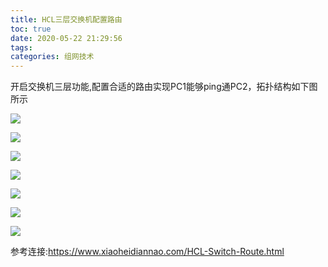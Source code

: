 ```yaml
---
title: HCL三层交换机配置路由
toc: true
date: 2020-05-22 21:29:56
tags:
categories: 组网技术
---
```




开启交换机三层功能,配置合适的路由实现PC1能够ping通PC2，拓扑结构如下图所示

<!--more-->

![](/images/20200522/1.png)

![](/images/20200522/2.png)

![](/images/20200522/3.png)

![](/images/20200522/4.png)

![](/images/20200522/5.png)

![](/images/20200522/6.png)

![](/images/20200522/7.png)

参考连接:<https://www.xiaoheidiannao.com/HCL-Switch-Route.html>